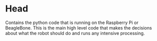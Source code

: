 # Head

Contains the python code that is running on the Raspberry Pi or BeagleBone. This is the main high level code that makes the decisions about what the robot should do and runs any intensive processing.